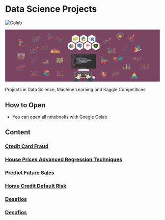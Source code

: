 # Data Science Projects


![Colab](https://colab.research.google.com/assets/colab-badge.svg)

![cover image](img/171127-Data-Science.jpg)

Projects in Data Science, Machine Learning and Kaggle Competitions

## How to Open

- You can open all notebooks with Google Colab
## Content

### [Credit Card Fraud](https://github.com/rafaelmgr12/ds-projects/tree/main/Credit-Card-Fraud)
### [House Prices Advanced Regression Techniques](https://github.com/rafaelmgr12/ds-projects/tree/main/House-Prices-Advanced-Regression-Techniques)
### [Predict Future Sales](https://github.com/rafaelmgr12/ds-projects/tree/main/Predict-Future-Sales)
### [Home Credit Default Risk](https://github.com/rafaelmgr12/ds-projects/tree/main/Home-Credit-Default-Risk)
### [Desafios](https://github.com/rafaelmgr12/ds-projects/tree/main/Titanic)
### [Desafios](https://github.com/rafaelmgr12/ds-projects/tree/main/Desafios)

